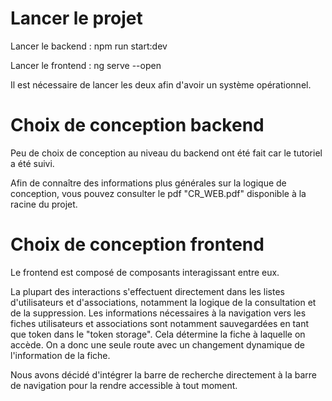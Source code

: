 # Lancer le projet #

Lancer le backend : npm run start:dev

Lancer le frontend : ng serve --open

Il est nécessaire de lancer les deux afin d'avoir un système opérationnel.

# Choix de conception backend #

Peu de choix de conception au niveau du backend ont été fait car le tutoriel a été suivi.

Afin de connaître des informations plus générales sur la logique de conception, vous pouvez consulter le pdf "CR_WEB.pdf" disponible à la racine du projet.

# Choix de conception frontend #

Le frontend est composé de composants interagissant entre eux.

La plupart des interactions s'effectuent directement dans les listes d'utilisateurs et d'associations, notamment la logique de la consultation et de la suppression. Les informations nécessaires à la navigation vers les fiches utilisateurs et associations sont notamment sauvegardées en tant que token dans le "token storage". Cela détermine la fiche à laquelle on accède.
On a donc une seule route avec un changement dynamique de l'information de la fiche.

Nous avons décidé d'intégrer la barre de recherche directement à la barre de navigation pour la rendre accessible à tout moment.